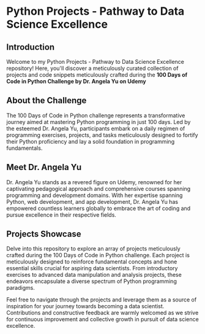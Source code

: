 # Python Projects - Pathway to Data Science Excellence

## Introduction

Welcome to my Python Projects - Pathway to Data Science Excellence repository! Here, you'll discover a meticulously curated collection of projects and code snippets meticulously crafted during the **100 Days of Code in Python Challenge by Dr. Angela Yu on Udemy**

## About the Challenge

The 100 Days of Code in Python challenge represents a transformative journey aimed at mastering Python programming in just 100 days. Led by the esteemed Dr. Angela Yu, participants embark on a daily regimen of programming exercises, projects, and tasks meticulously designed to fortify their Python proficiency and lay a solid foundation in programming fundamentals.

## Meet Dr. Angela Yu

Dr. Angela Yu stands as a revered figure on Udemy, renowned for her captivating pedagogical approach and comprehensive courses spanning programming and development domains. With her expertise spanning Python, web development, and app development, Dr. Angela Yu has empowered countless learners globally to embrace the art of coding and pursue excellence in their respective fields.

## Projects Showcase

Delve into this repository to explore an array of projects meticulously crafted during the 100 Days of Code in Python challenge. Each project is meticulously designed to reinforce fundamental concepts and hone essential skills crucial for aspiring data scientists. From introductory exercises to advanced data manipulation and analysis projects, these endeavors encapsulate a diverse spectrum of Python programming paradigms.

Feel free to navigate through the projects and leverage them as a source of inspiration for your journey towards becoming a data scientist. Contributions and constructive feedback are warmly welcomed as we strive for continuous improvement and collective growth in pursuit of data science excellence.
